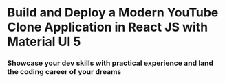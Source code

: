 # Build and Deploy a Modern YouTube Clone Application in React JS with Material UI 5

### Showcase your dev skills with practical experience and land the coding career of your dreams

